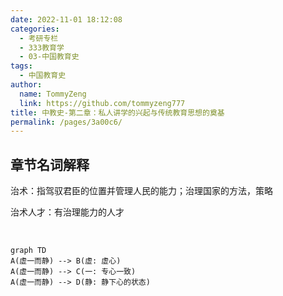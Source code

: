 ```yaml
---
date: 2022-11-01 18:12:08
categories:
  - 考研专栏
  - 333教育学
  - 03-中国教育史
tags: 
  - 中国教育史
author: 
  name: TommyZeng
  link: https://github.com/tommyzeng777
title: 中教史-第二章：私人讲学的兴起与传统教育思想的奠基
permalink: /pages/3a00c6/
---
```


## 章节名词解释

治术：指驾驭君臣的位置并管理人民的能力；治理国家的方法，策略

治术人才：有治理能力的人才

<br>


```mermaid
graph TD
A(虚一而静) --> B(虚: 虚心)
A(虚一而静) --> C(一: 专心一致)
A(虚一而静) --> D(静: 静下心的状态)
```

<br>


<!-- more -->